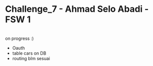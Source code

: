 # Challenge_7 - Ahmad Selo Abadi - FSW 1

<br> on progress :)

- Oauth
- table cars on DB
- routing blm sesuai
